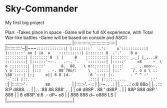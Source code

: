# Sky-Commander
My first big project

Plan:
-Takes place in space
-Game will be full 4X experience, with Total War-like battles
-Game will be based on console and ASCII
         _________________________________
        |:::::::::::::;;::::::::::::::::::|
        |:::::::::::'~||~~~``:::::::::::::|
        |::::::::'   .':     o`:::::::::::|
        |:::::::' oo | |o  o    ::::::::::|
        |::::::: 8  .'.'    8 o  :::::::::|
        |::::::: 8  | |     8    :::::::::|
        |::::::: _._| |_,...8    :::::::::|
        |::::::'~--.   .--. `.   `::::::::|
        |:::::'     =8     ~  \ o ::::::::|
        |::::'       8._ 88.   \ o::::::::|
        |:::'   __. ,.ooo~~.    \ o`::::::|
        |:::   . -. 88`78o/:     \  `:::::|
        |::'     /. o o \ ::      \88`::::|
        |:;     o|| 8 8 |d.        `8 `:::|
        |:.       - ^ ^ -'           `-`::|
        |::.                          .:::|
        |:::::.....           ::'     ``::|
        |::::::::-'`-        88          `|
        |:::::-'.          -       ::     |
        |:-~. . .                   :     |
        | .. .   ..:   o:8      88o       |
        |. .     :::   8:P     d888. . .  |
        |.   .   :88   88      888'  . .  |
        |   o8  d88P . 88   ' d88P   ..   |
        |  88P  888   d8P   ' 888         |
        |   8  d88P.'d:8  .- dP~ o8       |
        |      888   888    d~ o888    LS |
        |_________________________________|
